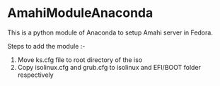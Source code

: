 # AmahiModuleAnaconda
This is a python module of Anaconda to setup Amahi server in Fedora.

Steps to add the module :-
1. Move ks.cfg file to root directory of the iso
2. Copy isolinux.cfg and grub.cfg to isolinux and EFI/BOOT folder respectively
